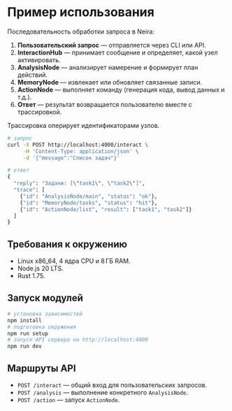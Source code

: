 # Пример использования

Последовательность обработки запроса в Neira:

1. **Пользовательский запрос** — отправляется через CLI или API.
2. **InteractionHub** — принимает сообщение и определяет, какой узел активировать.
3. **AnalysisNode** — анализирует намерение и формирует план действий.
4. **MemoryNode** — извлекает или обновляет связанные записи.
5. **ActionNode** — выполняет команду (генерация кода, вывод данных и т.д.).
6. **Ответ** — результат возвращается пользователю вместе с трассировкой.

Трассировка оперирует идентификаторами узлов.

```bash
# запрос
curl -X POST http://localhost:4000/interact \
     -H 'Content-Type: application/json' \
     -d '{"message":"Список задач"}'

# ответ
{
  "reply": "Задачи: [\"task1\", \"task2\"]",
  "trace": [
    {"id": "AnalysisNode/main", "status": "ok"},
    {"id": "MemoryNode/tasks", "status": "hit"},
    {"id": "ActionNode/list", "result": ["task1", "task2"]}
  ]
}
```

## Требования к окружению

- Linux x86_64, 4 ядра CPU и 8 ГБ RAM.
- Node.js 20 LTS.
- Rust 1.75.

## Запуск модулей

```bash
# установка зависимостей
npm install
# подготовка окружения
npm run setup
# запуск API сервера на http://localhost:4000
npm run dev
```

## Маршруты API

- `POST /interact` — общий вход для пользовательских запросов.
- `POST /analysis` — выполнение конкретного `AnalysisNode`.
- `POST /action` — запуск `ActionNode`.
